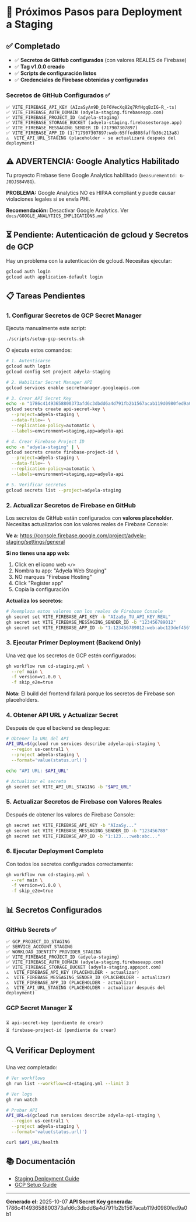 # 🚀 Próximos Pasos para Deployment a Staging

## ✅ Completado

- ✅ **Secretos de GitHub configurados** (con valores REALES de Firebase)
- ✅ **Tag v1.0.0 creado**
- ✅ **Scripts de configuración listos**
- ✅ **Credenciales de Firebase obtenidas y configuradas**

### Secretos de GitHub Configurados ✅

```
✅ VITE_FIREBASE_API_KEY (AIzaSyAn9D_DbF6VecXq82q7RfHgqBzIG-R_-ts)
✅ VITE_FIREBASE_AUTH_DOMAIN (adyela-staging.firebaseapp.com)
✅ VITE_FIREBASE_PROJECT_ID (adyela-staging)
✅ VITE_FIREBASE_STORAGE_BUCKET (adyela-staging.firebasestorage.app)
✅ VITE_FIREBASE_MESSAGING_SENDER_ID (717907307897)
✅ VITE_FIREBASE_APP_ID (1:717907307897:web:65ffed808faffb36c213a8)
⚠️  VITE_API_URL_STAGING (placeholder - se actualizará después del deployment)
```

## ⚠️ ADVERTENCIA: Google Analytics Habilitado

Tu proyecto Firebase tiene Google Analytics habilitado
(`measurementId: G-J0DJS84V8G`).

**PROBLEMA:** Google Analytics NO es HIPAA compliant y puede causar violaciones
legales si se envía PHI.

**Recomendación:** Desactivar Google Analytics. Ver
`docs/GOOGLE_ANALYTICS_IMPLICATIONS.md`

## ⏳ Pendiente: Autenticación de gcloud y Secretos de GCP

Hay un problema con la autenticación de gcloud. Necesitas ejecutar:

```bash
gcloud auth login
gcloud auth application-default login
```

## 📋 Tareas Pendientes

### 1. Configurar Secretos de GCP Secret Manager

Ejecuta manualmente este script:

```bash
./scripts/setup-gcp-secrets.sh
```

O ejecuta estos comandos:

```bash
# 1. Autenticarse
gcloud auth login
gcloud config set project adyela-staging

# 2. Habilitar Secret Manager API
gcloud services enable secretmanager.googleapis.com

# 3. Crear API Secret Key
echo -n "1786c41493658800373afd6c3dbdd6a4d791fb2b1567acab119d0980fed9a0b1" | \
gcloud secrets create api-secret-key \
  --project=adyela-staging \
  --data-file=- \
  --replication-policy=automatic \
  --labels=environment=staging,app=adyela-api

# 4. Crear Firebase Project ID
echo -n "adyela-staging" | \
gcloud secrets create firebase-project-id \
  --project=adyela-staging \
  --data-file=- \
  --replication-policy=automatic \
  --labels=environment=staging,app=adyela-api

# 5. Verificar secretos
gcloud secrets list --project=adyela-staging
```

### 2. Actualizar Secretos de Firebase en GitHub

Los secretos de GitHub están configurados con **valores placeholder**. Necesitas
actualizarlos con los valores reales de Firebase Console:

**Ve a:**
https://console.firebase.google.com/project/adyela-staging/settings/general

**Si no tienes una app web:**

1. Click en el icono web `</>`
2. Nombra tu app: "Adyela Web Staging"
3. NO marques "Firebase Hosting"
4. Click "Register app"
5. Copia la configuración

**Actualiza los secretos:**

```bash
# Reemplaza estos valores con los reales de Firebase Console
gh secret set VITE_FIREBASE_API_KEY -b "AIzaSy_TU_API_KEY_REAL"
gh secret set VITE_FIREBASE_MESSAGING_SENDER_ID -b "123456789012"
gh secret set VITE_FIREBASE_APP_ID -b "1:123456789012:web:abc123def456"
```

### 3. Ejecutar Primer Deployment (Backend Only)

Una vez que los secretos de GCP estén configurados:

```bash
gh workflow run cd-staging.yml \
  --ref main \
  -f version=v1.0.0 \
  -f skip_e2e=true
```

**Nota:** El build del frontend fallará porque los secretos de Firebase son
placeholders.

### 4. Obtener API URL y Actualizar Secret

Después de que el backend se despliegue:

```bash
# Obtener la URL del API
API_URL=$(gcloud run services describe adyela-api-staging \
  --region us-central1 \
  --project adyela-staging \
  --format='value(status.url)')

echo "API URL: $API_URL"

# Actualizar el secreto
gh secret set VITE_API_URL_STAGING -b "$API_URL"
```

### 5. Actualizar Secretos de Firebase con Valores Reales

Después de obtener los valores de Firebase Console:

```bash
gh secret set VITE_FIREBASE_API_KEY -b "AIzaSy..."
gh secret set VITE_FIREBASE_MESSAGING_SENDER_ID -b "123456789"
gh secret set VITE_FIREBASE_APP_ID -b "1:123...:web:abc..."
```

### 6. Ejecutar Deployment Completo

Con todos los secretos configurados correctamente:

```bash
gh workflow run cd-staging.yml \
  --ref main \
  -f version=v1.0.0 \
  -f skip_e2e=true
```

## 📊 Secretos Configurados

### GitHub Secrets ✅

```
✅ GCP_PROJECT_ID_STAGING
✅ SERVICE_ACCOUNT_STAGING
✅ WORKLOAD_IDENTITY_PROVIDER_STAGING
✅ VITE_FIREBASE_PROJECT_ID (adyela-staging)
✅ VITE_FIREBASE_AUTH_DOMAIN (adyela-staging.firebaseapp.com)
✅ VITE_FIREBASE_STORAGE_BUCKET (adyela-staging.appspot.com)
⚠️  VITE_FIREBASE_API_KEY (PLACEHOLDER - actualizar)
⚠️  VITE_FIREBASE_MESSAGING_SENDER_ID (PLACEHOLDER - actualizar)
⚠️  VITE_FIREBASE_APP_ID (PLACEHOLDER - actualizar)
⚠️  VITE_API_URL_STAGING (PLACEHOLDER - actualizar después del deployment)
```

### GCP Secret Manager ⏳

```
⏳ api-secret-key (pendiente de crear)
⏳ firebase-project-id (pendiente de crear)
```

## 🔍 Verificar Deployment

Una vez completado:

```bash
# Ver workflows
gh run list --workflow=cd-staging.yml --limit 3

# Ver logs
gh run watch

# Probar API
API_URL=$(gcloud run services describe adyela-api-staging \
  --region us-central1 \
  --project adyela-staging \
  --format='value(status.url)')

curl $API_URL/health
```

## 📚 Documentación

- [Staging Deployment Guide](docs/STAGING_DEPLOYMENT_GUIDE.md)
- [GCP Setup Guide](docs/deployment/gcp-setup.md)

---

**Generado el:** 2025-10-07 **API Secret Key generada:**
1786c41493658800373afd6c3dbdd6a4d791fb2b1567acab119d0980fed9a0b1
